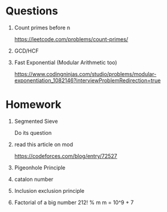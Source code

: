 # Questions

1. Count primes before n 

    https://leetcode.com/problems/count-primes/

2. GCD/HCF

3. Fast Exponential (Modular Arithmetic too)

    https://www.codingninjas.com/studio/problems/modular-exponentiation_1082146?interviewProblemRedirection=true




# Homework

1. Segmented Sieve

    Do its question

2. read this article on mod

    https://codeforces.com/blog/entry/72527

3. Pigeonhole Principle

4. catalon number

5. Inclusion exclusion principle

6. Factorial of a big number
    212! % m
    m = 10^9 + 7



